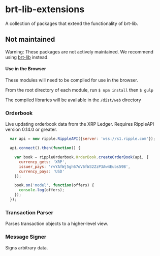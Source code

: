 brt-lib-extensions
=====================

A collection of packages that extend the functionality of brt-lib.

## Not maintained

Warning: These packages are not actively maintained. We recommend using [brt-lib](https://github.com/ripple/brt-lib) instead.

#### Use in the Browser

These modules will need to be compiled for use in the browser.

From the root directory of each module, run `$ npm install` then `$ gulp`

The compiled libraries will be available in the `/dist/web` directory

### Orderbook

Live updating orderbook data from the XRP Ledger.  Requires RippleAPI version 0.14.0 or greater.

```javascript
  var api = new ripple.RippleAPI({server: 'wss://s1.ripple.com'});

  api.connect().then(function() {

    var book = rippleOrderbook.OrderBook.createOrderBook(api, {
      currency_gets: 'XRP',
      issuer_pays: 'rvYAfWj5gh67oV6fW32ZzP3Aw4Eubs59B',
      currency_pays: 'USD'
    });

    book.on('model', function(offers) {
      console.log(offers);
    });
  });
```

### Transaction Parser

Parses transaction objects to a higher-level view.

### Message Signer

Signs arbitrary data.
